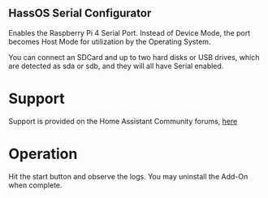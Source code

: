 ## HassOS Serial Configurator
Enables the Raspberry Pi 4 Serial Port. Instead of Device Mode, the port becomes Host Mode for utilization by the Operating System.

You can connect an SDCard and up to two hard disks or USB drives, which are detected as sda or sdb, and they will all have Serial enabled. 

# Support
Support is provided on the Home Assistant Community forums, [here](https://community.home-assistant.io/t/add-on-hassos-serial-configurator/264169)

# Operation
Hit the start button and observe the logs.  You may uninstall the Add-On when complete. 

